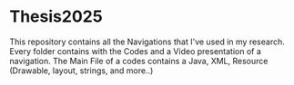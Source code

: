 # Thesis2025
This repository contains all the Navigations that I've used in my research.
Every folder contains with the Codes and a Video presentation of a navigation.
The Main File of a codes contains a Java, XML, Resource (Drawable, layout, strings, and more..)
